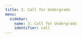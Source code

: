 ```yaml
---
title: 3. Call for Undergrads
menu:
  sidebar:
    name: 3. Call for Undergrads
    identifier: call
---
```

